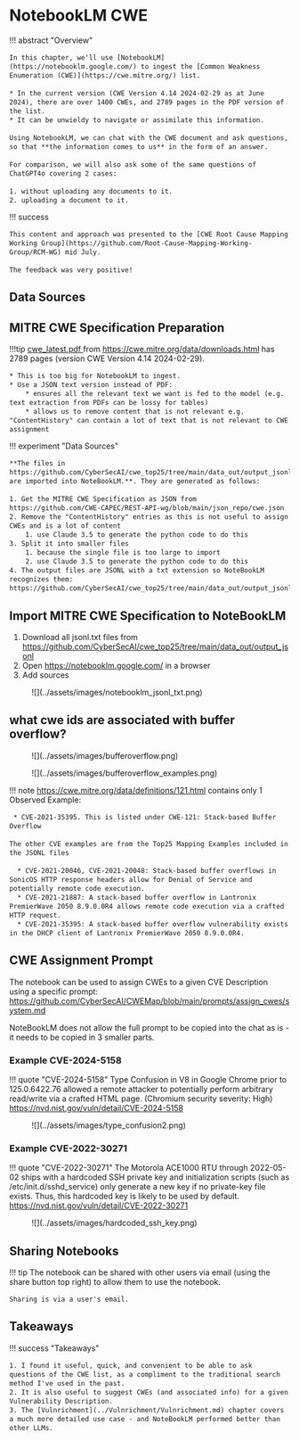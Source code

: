 # NotebookLM CWE

!!! abstract "Overview"

    In this chapter, we'll use [NotebookLM](https://notebooklm.google.com/) to ingest the [Common Weakness Enumeration (CWE)](https://cwe.mitre.org/) list. 

    * In the current version (CWE Version 4.14 2024-02-29 as at June 2024), there are over 1400 CWEs, and 2789 pages in the PDF version of the list. 
    * It can be unwieldy to navigate or assimilate this information. 

    Using NotebookLM, we can chat with the CWE document and ask questions, so that **the information comes to us** in the form of an answer. 

    For comparison, we will also ask some of the same questions of ChatGPT4o covering 2 cases:

    1. without uploading any documents to it.
    2. uploading a document to it.
    
!!! success  

    This content and approach was presented to the [CWE Root Cause Mapping Working Group](https://github.com/Root-Cause-Mapping-Working-Group/RCM-WG) mid July.

    The feedback was very positive!
    
    



## Data Sources



## MITRE CWE Specification Preparation

!!!tip
    [cwe_latest.pdf ](https://cwe.mitre.org/data/published/cwe_latest.pdf) from https://cwe.mitre.org/data/downloads.html has 2789 pages (version CWE Version 4.14 2024-02-29).

    * This is too big for NotebookLM to ingest.
    * Use a JSON text version instead of PDF:
        * ensures all the relevant text we want is fed to the model (e.g. text extraction from PDFs can be lossy for tables)
        * allows us to remove content that is not relevant e.g. "ContentHistory" can contain a lot of text that is not relevant to CWE assignment
!!! experiment "Data Sources"

    **The files in https://github.com/CyberSecAI/cwe_top25/tree/main/data_out/output_jsonl are imported into NoteBookLM.**. They are generated as follows: 

    1. Get the MITRE CWE Specification as JSON from https://github.com/CWE-CAPEC/REST-API-wg/blob/main/json_repo/cwe.json
    2. Remove the "ContentHistory" entries as this is not useful to assign CWEs and is a lot of content
        1. use Claude 3.5 to generate the python code to do this
    3. Split it into smaller files
        1. because the single file is too large to import
        2. use Claude 3.5 to generate the python code to do this
    4. The output files are JSONL with a txt extension so NoteBookLM recognizes them: https://github.com/CyberSecAI/cwe_top25/tree/main/data_out/output_jsonl


## Import MITRE CWE Specification to NoteBookLM

1. Download all jsonl.txt files from https://github.com/CyberSecAI/cwe_top25/tree/main/data_out/output_jsonl
2. Open https://notebooklm.google.com/ in a browser
3. Add sources

<figure markdown>
![](../assets/images/notebooklm_jsonl_txt.png)
</figure>


## what cwe ids are associated with buffer overflow?

<figure markdown>
![](../assets/images/bufferoverflow.png)
</figure>


<figure markdown>
![](../assets/images/bufferoverflow_examples.png)
</figure>

!!! note
    https://cwe.mitre.org/data/definitions/121.html contains only 1 Observed Example: 
    
     * CVE-2021-35395. This is listed under CWE-121: Stack-based Buffer Overflow

    The other CVE examples are from the Top25 Mapping Examples included in the JSONL files

      * CVE-2021-20046, CVE-2021-20048: Stack-based buffer overflows in SonicOS HTTP response headers allow for Denial of Service and potentially remote code execution.
      * CVE-2021-21887: A stack-based buffer overflow in Lantronix PremierWave 2050 8.9.0.0R4 allows remote code execution via a crafted HTTP request.
      * CVE-2021-35395: A stack-based buffer overflow vulnerability exists in the DHCP client of Lantronix PremierWave 2050 8.9.0.0R4.

## CWE Assignment Prompt
The notebook can be used to assign CWEs to a given CVE Description using a specific prompt:
https://github.com/CyberSecAI/CWEMap/blob/main/prompts/assign_cwes/system.md

NoteBookLM does not allow the full prompt to be copied into the chat as is - it needs to be copied in 3 smaller parts.

### Example CVE-2024-5158
!!! quote "CVE-2024-5158"
    Type Confusion in V8 in Google Chrome prior to 125.0.6422.76 allowed a remote attacker to potentially perform arbitrary read/write via a crafted HTML page. (Chromium security severity: High)
    https://nvd.nist.gov/vuln/detail/CVE-2024-5158

<figure markdown>
![](../assets/images/type_confusion2.png)
</figure>

### Example CVE-2022-30271
!!! quote "CVE-2022-30271"
    The Motorola ACE1000 RTU through 2022-05-02 ships with a hardcoded SSH private key and initialization scripts (such as /etc/init.d/sshd_service) only generate a new key if no private-key file exists. Thus, this hardcoded key is likely to be used by default.
    https://nvd.nist.gov/vuln/detail/CVE-2022-30271

<figure markdown>
![](../assets/images/hardcoded_ssh_key.png)
</figure>

## Sharing Notebooks

!!! tip
    The notebook can be shared with other users via email (using the share button top right) to allow them to use the notebook.

    Sharing is via a user's email.



  
## Takeaways
  
!!! success "Takeaways" 

    1. I found it useful, quick, and convenient to be able to ask questions of the CWE list, as a compliment to the traditional search method I've used in the past.
    2. It is also useful to suggest CWEs (and associated info) for a given Vulnerability Description.
    3. The [Vulnrichment](../Vulnrichment/Vulnrichment.md) chapter covers a much more detailed use case - and NoteBookLM performed better than other LLMs.